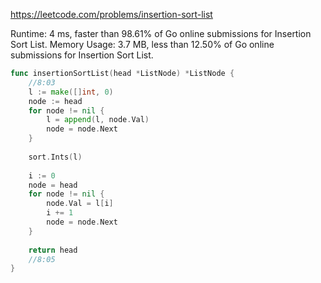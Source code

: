 https://leetcode.com/problems/insertion-sort-list


Runtime: 4 ms, faster than 98.61% of Go online submissions for Insertion Sort List.
Memory Usage: 3.7 MB, less than 12.50% of Go online submissions for Insertion Sort List.


```go
func insertionSortList(head *ListNode) *ListNode {
    //8:03
    l := make([]int, 0)
    node := head
    for node != nil {
        l = append(l, node.Val)
        node = node.Next
    }
    
    sort.Ints(l)
    
    i := 0
    node = head
    for node != nil {
        node.Val = l[i]
        i += 1
        node = node.Next
    }
    
    return head
    //8:05
}
```